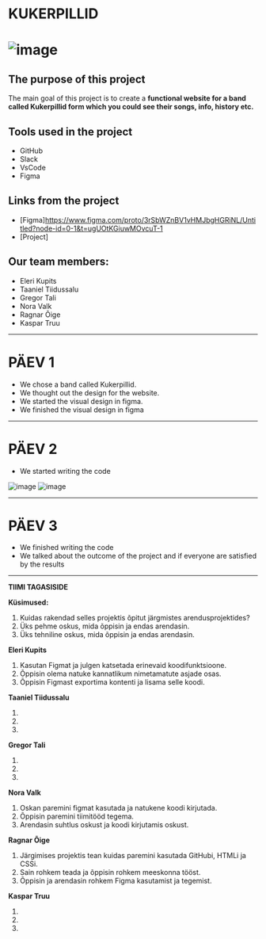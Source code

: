 # KUKERPILLID
# ![image](https://github.com/user-attachments/assets/1adbcf03-10f0-4d70-ad82-4e6ac045f864)



## The purpose of this project
The main goal of this project is to create a **functional website for a band called Kukerpillid form which you could see their songs, info, history etc.**

## Tools used in the project
- GitHub
- Slack
- VsCode
- Figma
  
## Links from the project
- [Figma]https://www.figma.com/proto/3rSbWZnBV1vHMJbgHGRiNL/Untitled?node-id=0-1&t=ugUOtKGiuwMOvcuT-1
- [Project]

## Our team members:

- Eleri Kupits
- Taaniel Tiidussalu
- Gregor Tali 
- Nora Valk
- Ragnar Õige
- Kaspar Truu
-----------

# PÄEV 1
- We chose a band called Kukerpillid.
- We thought out the design for the website.
- We started the visual design in figma.
- We finished the visual design in figma
- -----------

# PÄEV 2
- We started writing the code

![image](https://github.com/user-attachments/assets/4f5b69d9-5949-4348-be89-badae458b2be) ![image](https://github.com/user-attachments/assets/16db48d3-b081-4d17-a3ab-0fb5d342c30d)


-----------


# PÄEV 3
- We finished writing the code
- We talked about the outcome of the project and if everyone are satisfied by the results

-----------

**TIIMI TAGASISIDE**

**Küsimused:**
1. Kuidas rakendad selles projektis õpitut järgmistes arendusprojektides?
2. Üks pehme oskus, mida õppisin ja endas arendasin.
3. Üks tehniline oskus, mida õppisin ja endas arendasin.

**Eleri Kupits**

1. Kasutan Figmat ja julgen katsetada erinevaid koodifunktsioone.
2. Õppisin olema natuke kannatlikum nimetamatute asjade osas.
3. Õppisin Figmast exportima kontenti ja lisama selle koodi.


**Taaniel Tiidussalu**

1. 
2. 
3. 

**Gregor Tali**

1. 
2. 
3. 

**Nora Valk**

1. Oskan paremini figmat kasutada ja natukene koodi kirjutada.
2. Õppisin paremini tiimitööd tegema.
3. Arendasin suhtlus oskust ja koodi kirjutamis oskust.

**Ragnar Õige**

1. Järgimises projektis tean kuidas paremini kasutada GitHubi, HTMLi ja CSSi.  
2. Sain rohkem teada ja õppisin rohkem meeskonna tööst.
3. Õppisin ja arendasin rohkem Figma kasutamist ja tegemist.

**Kaspar Truu**

1. 
2. 
3. 

